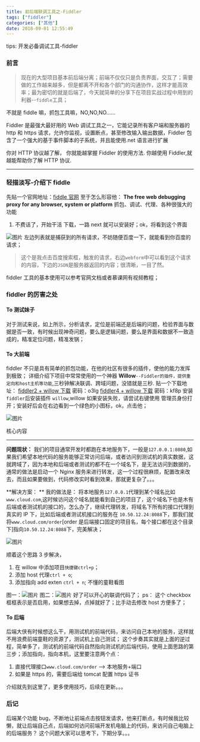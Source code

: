 ```yaml
---
title: 前后端联调工具之-Fiddler
tags: ["fiddler"]
categories: ["其他"]
date: 2018-09-01 12:55:49
---
```


tips: 开发必备调试工具-fiddler

<!-- more -->

### 前言

> 现在的大型项目基本前后端分离；前端不仅仅只是负责界面，交互了；需要做的工作越来越多，但是都离不开和各个部门的沟通协作，这样才能高效率；最为密切的就是后端了，今天就简单的分享下在项目实战过程中用到的利器--`fiddle`工具；

不就是 fiddle 嘛，抓包工具嘛，NO,NO,NO......

Fiddler 是最强大最好用的 Web 调试工具之一，它能记录所有客户端和服务器的 http 和 https 请求，允许你监视，设置断点，甚至修改输入输出数据，Fiddler 包含了一个强大的基于事件脚本的子系统，并且能使用.net 语言进行扩展

你对 HTTP 协议越了解， 你就能越掌握 Fiddler 的使用方法. 你越使用 Fiddler,就越能帮助你了解 HTTP 协议.

---
### 轻描淡写-介绍下 fiddle

先贴一个官网地址：[fiddle 官网](http://www.telerik.com/fiddler)
至于怎么形容他： **The free web debugging proxy for any browser, system or platform**
抓包、调试、代理、各种很强大的功能

1. 不费话了，开始干活
   下载，一路 next 就可以安装好；ok，将看到这个界面

![图片](/public_s/images/fiddler/fiddler1.webp)
左边列表就是捕获到的所有请求，不妨随便百度一下，就能看到你百度的请求；

> 这个是我点击百度搜索框，触发的请求，右边`webform`中可以看到这个请求的内容，下边的`JSON`是服务器返回的内容；很清晰，一目了然。

fiddler 工具的基本使用可以参考官网文档或者慕课网有视频教程；

### fiddler 的厉害之处

#### To 测试妹子

对于测试来说，如上所示，分析请求，定位是前端还是后端的问题，检验界面与数据是否一致，有时候出现神奇问题，要么是逻辑问题，要么是界面和数据不一致造成的，精准定位问题，精准发锅；

#### To 大前端

fiddler 不只是具有简单的抓包功能，在他的社区有很多的插件，使他的能力发挥到极致；
详细介绍下项目中常常使用的一个神器 **Willow**`--Fiddler的插件，提供重定向和host主机等功能`,三秒钟解决联调、跨域问题，没错就是三秒.
贴一个下载地址：
[fiddler2 + willow 下载](链接：http://pan.baidu.com/s/1boJxtqn) 密码：o3lg
[fiddler4 + willow 下载](链接：http://pan.baidu.com/s/1hsaihog) 密码：kf8p
安装`fiddler`后安装插件 `willow`,willow 如果安装失败，请尝试右键使用 管理员身份打开；安装好后会在右边看到一个绿色的小图标，ok，点击他；

![图片](/public_s/images/fiddler/fiddler2.webp)

核心内容

---

**问题现状：**
我们的项目通常开发时都跑在本地服务下，一般是`127.0.0.1:8080`,如果我们希望本地代码的服务能够正常访问后端，或者访问到测试机的真实数据，这就跨域了，因为本地和后端或者测试的都不在一个域名下，是无法访问到数据的，通常的做法是启动一个 Nginx 服务来进行转发，这一个过程很麻烦，配置改来改去，而且如果要做到，代码修改实时看到效果，那就更复杂了。。。

**解决方案： **
我的做法是： 将本地服务`127.0.0.1`代理到某个域名比如`www.cloud.com`,这时候访问这个域名就能看到自己的项目了，这个域名下也是木有后端或者测试机的接口的，怎么办了，继续代理转发，将域名下所有的接口代理到真实的 IP 下，比如后端或者测试机接口的服务在 `10.50.12.24:8088`下，那我们就将`www.cloud.com/order`[order 是后端接口固定的项目名，每个接口都在这个目录下]指向`10.50.12.24:8088`下，完美解决；

![图片](/public_s/images/fiddler/fiddler3.webp)

顺着这个思路 3 步解决，

1. 在 willow 中添加项目`快捷键ctrl+p`；
2. 添加 host 代理`ctrl + o`;
3. 添加指向 add exten `ctrl + n`;
  不懂的童鞋看图

图一：![图片](/public_s/images/fiddler/fiddler4.webp)
图二：![图片](/public_s/images/fiddler/fiddler5.webp)
好了可以开心的联调代码了；
ps： 这个 checkbox 框框表示是否启用，如果想去掉，点掉就好了；比手动去修改 host 方便多了；

#### To 后端

后端大侠有时候想这么干，用测试机的前端代码，来访问自己本地的服务，这样就不用浪费前端童鞋的资源了，测试机上自己测试；
这个步奏其实就是上面的逆过程，简单多了，测试机的前端代码自然指向测试机的后端代码，使用上面思路的第三步；添加指向，指向本机，这里要注意两个点：

1. 直接代理接口`www.cloud.com/order` --> 本地服务+端口
2. 如果是 https 的，需要后端给 tomcat 配置 https 证书

介绍就先到这里了，更多使用技巧，后续在更新。。。

### 后记

后端某个功能 bug，不断地让前端点击按钮发请求，他来打断点，有时候我比较懒，就让后端自己点，后端如何访问前端开发机电脑上的代码，来访问自己电脑上的后端服务？
这个问题大家可以思考下，下期分享。。。
